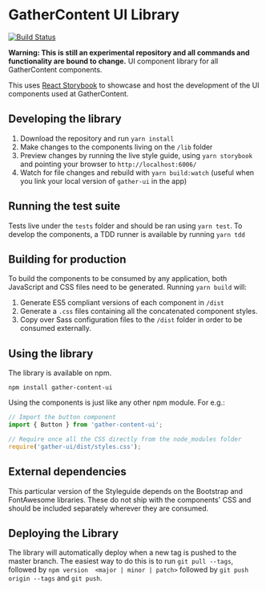 # GatherContent UI Library
[![Build Status](https://travis-ci.org/gathercontent/gather-ui.svg?branch=master)](https://travis-ci.org/gathercontent/gather-ui)

**Warning: This is still an experimental repository and all commands and functionality are bound to change.**
UI component library for all GatherContent components.

This uses [React Storybook](https://github.com/storybooks/react-storybook) to showcase and host the development of the UI components used at GatherContent.

## Developing the library

1. Download the repository and run `yarn install`
2. Make changes to the components living on the `/lib` folder
3. Preview changes by running the live style guide, using `yarn storybook` and pointing your browser to `http://localhost:6006/`
4. Watch for file changes and rebuild with `yarn build:watch` (useful when you link your local version of `gather-ui` in the app)

## Running the test suite

Tests live under the `tests` folder and should be ran using `yarn test`.
To develop the components, a TDD runner is available by running `yarn tdd`

## Building for production

To build the components to be consumed by any application, both JavaScript and CSS files need to be generated.
Running `yarn build` will:

1. Generate ES5 compliant versions of each component in `/dist`
2. Generate a `.css` files containing all the concatenated component styles.
3. Copy over Sass configuration files to the `/dist` folder in order to be consumed externally.

## Using the library

The library is available on npm.

`npm install gather-content-ui`

Using the components is just like any other npm module. For e.g.:

```js
// Import the button component
import { Button } from 'gather-content-ui';

// Require once all the CSS directly from the node_modules folder
require('gather-ui/dist/styles.css');
```

## External dependencies

This particular version of the Styleguide depends on the Bootstrap and FontAwesome libraries. These do not ship with the components' CSS and should be included separately wherever they are consumed.

## Deploying the Library
The library will automatically deploy when a new tag is pushed to the master branch. The easiest way to do this is to run `git pull --tags`, followed by `npm version  <major | minor | patch>` followed by `git push origin --tags` and `git push`.
